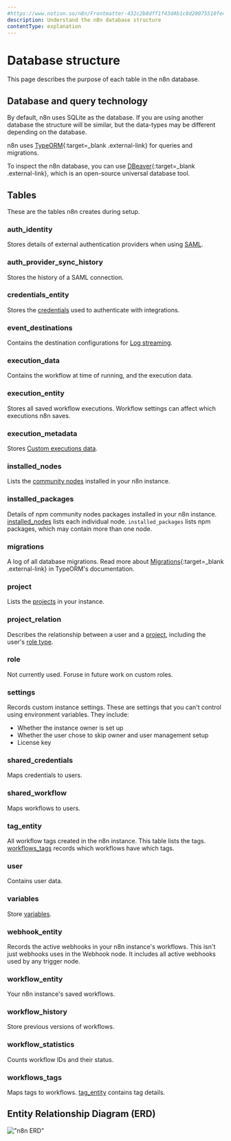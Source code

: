 ```yaml
---
#https://www.notion.so/n8n/Frontmatter-432c2b8dff1f43d4b1c8d20075510fe4
description: Understand the n8n database structure
contentType: explanation
---
```


# Database structure

This page describes the purpose of each table in the n8n database.

## Database and query technology

By default, n8n uses SQLite as the database. If you are using another database the structure will be similar, but the data-types may be different depending on the database.

n8n uses [TypeORM](https://github.com/typeorm/typeorm){:target=_blank .external-link} for queries and migrations.

To inspect the n8n database, you can use [DBeaver](https://dbeaver.io){:target=_blank .external-link}, which is an open-source universal database tool.

## Tables

These are the tables n8n creates during setup.
<!-- vale off -->
### auth_identity

Stores details of external authentication providers when using [SAML](/user-management/saml/index.md).

### auth_provider_sync_history

Stores the history of a SAML connection.

### credentials_entity

Stores the [credentials](/glossary.md#credential-n8n) used to authenticate with integrations.

### event_destinations

Contains the destination configurations for [Log streaming](/log-streaming.md).

### execution_data

Contains the workflow at time of running, and the execution data.

### execution_entity

Stores all saved workflow executions. Workflow settings can affect which executions n8n saves.

### execution_metadata

Stores [Custom executions data](/workflows/executions/custom-executions-data.md).

### installed_nodes

Lists the [community nodes](/integrations/community-nodes/installation/index.md) installed in your n8n instance.

### installed_packages

Details of npm community nodes packages installed in your n8n instance. [installed_nodes](#installed_nodes) lists each individual node. `installed_packages` lists npm packages, which may contain more than one node.

### migrations

A log of all database migrations. Read more about [Migrations](https://github.com/typeorm/typeorm/blob/master/docs/migrations.md){:target=_blank .external-link} in TypeORM's documentation.

### project

Lists the [projects](/user-management/rbac/projects.md) in your instance.

### project_relation

Describes the relationship between a user and a [project](/user-management/rbac/projects.md), including the user's [role type](/user-management/rbac/role-types.md).

### role

Not currently used. Foruse in future work on custom roles. 

### settings

Records custom instance settings. These are settings that you can't control using environment variables. They include:

* Whether the instance owner is set up
* Whether the user chose to skip owner and user management setup
* License key

### shared_credentials

Maps credentials to users.

### shared_workflow

Maps workflows to users.

### tag_entity

All workflow tags created in the n8n instance. This table lists the tags. [workflows_tags](#workflows_tags) records which workflows have which tags.

### user

Contains user data.

### variables

Store [variables](/code/variables.md).

### webhook_entity

Records the active webhooks in your n8n instance's workflows. This isn't just webhooks uses in the Webhook node. It includes all active webhooks used by any trigger node.

### workflow_entity

Your n8n instance's saved workflows.

### workflow_history

Store previous versions of workflows.

### workflow_statistics

Counts workflow IDs and their status.

### workflows_tags

Maps tags to workflows. [tag_entity](#tag_entity) contains tag details.

## Entity Relationship Diagram (ERD)

!["n8n ERD"](/_images/hosting/architecture/n8n-database-diagram.png)

<!-- vale on -->
